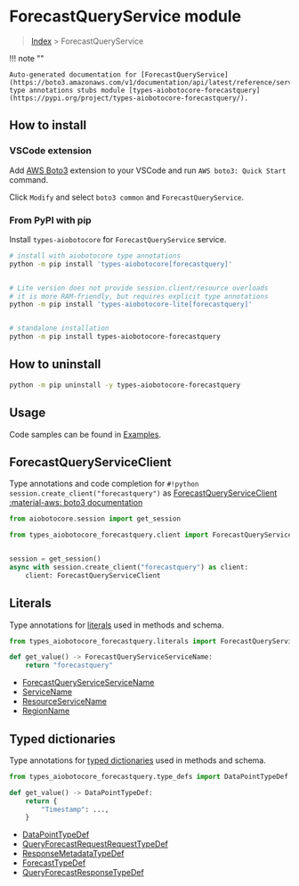 # ForecastQueryService module

> [Index](../README.md) > ForecastQueryService


!!! note ""

    Auto-generated documentation for [ForecastQueryService](https://boto3.amazonaws.com/v1/documentation/api/latest/reference/services/forecastquery.html#ForecastQueryService)
    type annotations stubs module [types-aiobotocore-forecastquery](https://pypi.org/project/types-aiobotocore-forecastquery/).

## How to install

### VSCode extension

Add [AWS Boto3](https://marketplace.visualstudio.com/items?itemName=Boto3typed.boto3-ide)
extension to your VSCode and run `AWS boto3: Quick Start` command.

Click `Modify` and select `boto3 common` and `ForecastQueryService`.

### From PyPI with pip

Install `types-aiobotocore` for `ForecastQueryService` service.

```bash
# install with aiobotocore type annotations
python -m pip install 'types-aiobotocore[forecastquery]'


# Lite version does not provide session.client/resource overloads
# it is more RAM-friendly, but requires explicit type annotations
python -m pip install 'types-aiobotocore-lite[forecastquery]'


# standalone installation
python -m pip install types-aiobotocore-forecastquery
```



## How to uninstall

```bash
python -m pip uninstall -y types-aiobotocore-forecastquery
```

## Usage

Code samples can be found in [Examples](./usage.md).

## ForecastQueryServiceClient

Type annotations and code completion for  `#!python session.create_client("forecastquery")` as [ForecastQueryServiceClient](./client.md)
[:material-aws: boto3 documentation](https://boto3.amazonaws.com/v1/documentation/api/latest/reference/services/forecastquery.html#ForecastQueryService.Client)

```python title="Usage example"
from aiobotocore.session import get_session

from types_aiobotocore_forecastquery.client import ForecastQueryServiceClient


session = get_session()
async with session.create_client("forecastquery") as client:
    client: ForecastQueryServiceClient
```








## Literals

Type annotations for [literals](./literals.md) used in methods and schema.

```python title="Usage example"
from types_aiobotocore_forecastquery.literals import ForecastQueryServiceServiceName

def get_value() -> ForecastQueryServiceServiceName:
    return "forecastquery"
```

- [ForecastQueryServiceServiceName](./literals.md#forecastqueryserviceservicename)
- [ServiceName](./literals.md#servicename)
- [ResourceServiceName](./literals.md#resourceservicename)
- [RegionName](./literals.md#regionname)




## Typed dictionaries

Type annotations for [typed dictionaries](./type_defs.md) used in methods and schema.

```python title="Usage example"
from types_aiobotocore_forecastquery.type_defs import DataPointTypeDef

def get_value() -> DataPointTypeDef:
    return {
        "Timestamp": ...,
    }
```

- [DataPointTypeDef](./type_defs.md#datapointtypedef)
- [QueryForecastRequestRequestTypeDef](./type_defs.md#queryforecastrequestrequesttypedef)
- [ResponseMetadataTypeDef](./type_defs.md#responsemetadatatypedef)
- [ForecastTypeDef](./type_defs.md#forecasttypedef)
- [QueryForecastResponseTypeDef](./type_defs.md#queryforecastresponsetypedef)

